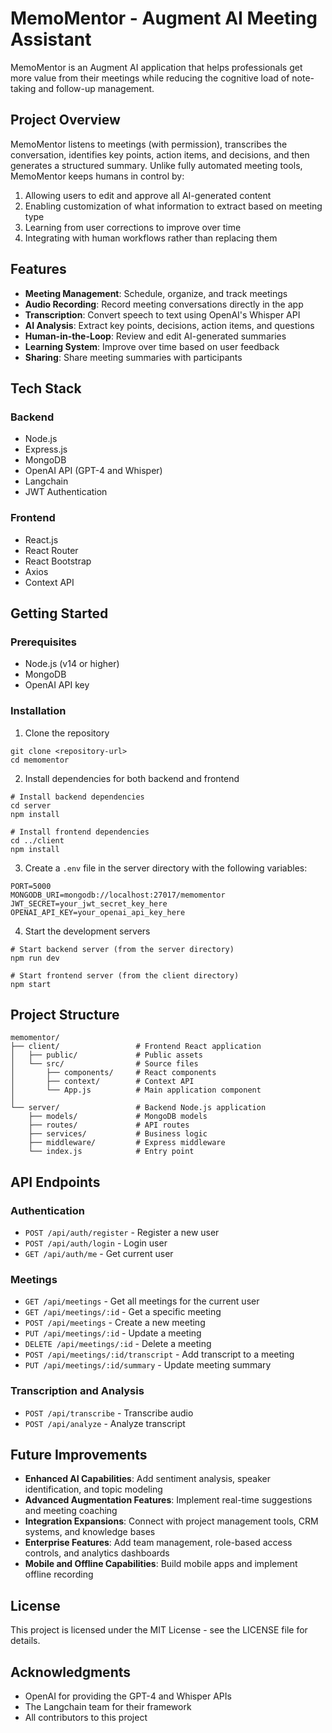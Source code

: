 # MemoMentor - Augment AI Meeting Assistant

MemoMentor is an Augment AI application that helps professionals get more value from their meetings while reducing the cognitive load of note-taking and follow-up management.

## Project Overview

MemoMentor listens to meetings (with permission), transcribes the conversation, identifies key points, action items, and decisions, and then generates a structured summary. Unlike fully automated meeting tools, MemoMentor keeps humans in control by:

1. Allowing users to edit and approve all AI-generated content
2. Enabling customization of what information to extract based on meeting type
3. Learning from user corrections to improve over time
4. Integrating with human workflows rather than replacing them

## Features

- **Meeting Management**: Schedule, organize, and track meetings
- **Audio Recording**: Record meeting conversations directly in the app
- **Transcription**: Convert speech to text using OpenAI's Whisper API
- **AI Analysis**: Extract key points, decisions, action items, and questions
- **Human-in-the-Loop**: Review and edit AI-generated summaries
- **Learning System**: Improve over time based on user feedback
- **Sharing**: Share meeting summaries with participants

## Tech Stack

### Backend
- Node.js
- Express.js
- MongoDB
- OpenAI API (GPT-4 and Whisper)
- Langchain
- JWT Authentication

### Frontend
- React.js
- React Router
- React Bootstrap
- Axios
- Context API

## Getting Started

### Prerequisites
- Node.js (v14 or higher)
- MongoDB
- OpenAI API key

### Installation

1. Clone the repository
```
git clone <repository-url>
cd memomentor
```

2. Install dependencies for both backend and frontend
```
# Install backend dependencies
cd server
npm install

# Install frontend dependencies
cd ../client
npm install
```

3. Create a `.env` file in the server directory with the following variables:
```
PORT=5000
MONGODB_URI=mongodb://localhost:27017/memomentor
JWT_SECRET=your_jwt_secret_key_here
OPENAI_API_KEY=your_openai_api_key_here
```

4. Start the development servers
```
# Start backend server (from the server directory)
npm run dev

# Start frontend server (from the client directory)
npm start
```

## Project Structure

```
memomentor/
├── client/                 # Frontend React application
│   ├── public/             # Public assets
│   └── src/                # Source files
│       ├── components/     # React components
│       ├── context/        # Context API
│       └── App.js          # Main application component
│
└── server/                 # Backend Node.js application
    ├── models/             # MongoDB models
    ├── routes/             # API routes
    ├── services/           # Business logic
    ├── middleware/         # Express middleware
    └── index.js            # Entry point
```

## API Endpoints

### Authentication
- `POST /api/auth/register` - Register a new user
- `POST /api/auth/login` - Login user
- `GET /api/auth/me` - Get current user

### Meetings
- `GET /api/meetings` - Get all meetings for the current user
- `GET /api/meetings/:id` - Get a specific meeting
- `POST /api/meetings` - Create a new meeting
- `PUT /api/meetings/:id` - Update a meeting
- `DELETE /api/meetings/:id` - Delete a meeting
- `POST /api/meetings/:id/transcript` - Add transcript to a meeting
- `PUT /api/meetings/:id/summary` - Update meeting summary

### Transcription and Analysis
- `POST /api/transcribe` - Transcribe audio
- `POST /api/analyze` - Analyze transcript

## Future Improvements

- **Enhanced AI Capabilities**: Add sentiment analysis, speaker identification, and topic modeling
- **Advanced Augmentation Features**: Implement real-time suggestions and meeting coaching
- **Integration Expansions**: Connect with project management tools, CRM systems, and knowledge bases
- **Enterprise Features**: Add team management, role-based access controls, and analytics dashboards
- **Mobile and Offline Capabilities**: Build mobile apps and implement offline recording

## License

This project is licensed under the MIT License - see the LICENSE file for details.

## Acknowledgments

- OpenAI for providing the GPT-4 and Whisper APIs
- The Langchain team for their framework
- All contributors to this project
